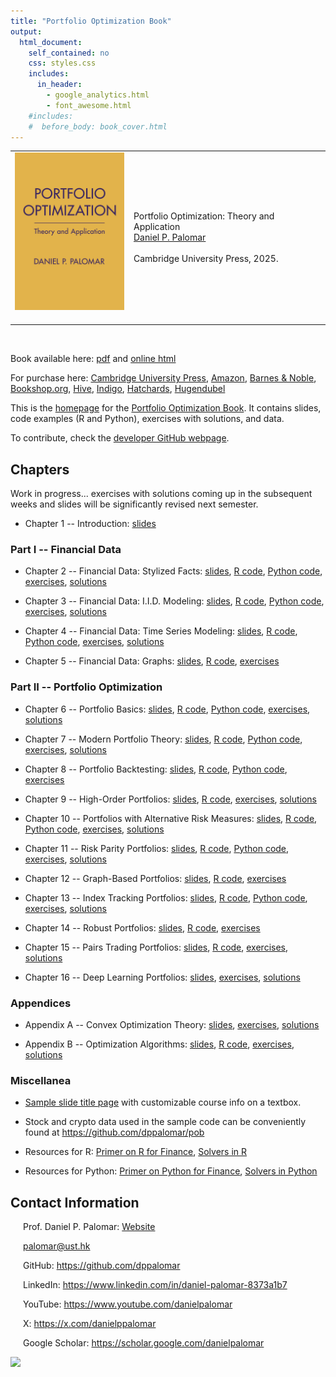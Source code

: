 ```yaml
---
title: "Portfolio Optimization Book"
output:
  html_document:
    self_contained: no
    css: styles.css
    includes:
      in_header:
        - google_analytics.html
        - font_awesome.html
    #includes:
    #  before_body: book_cover.html
---
```



<table class="imgtable"><tr>
<td><img src="book_cover.jpg" width="175px" />&nbsp;</td>
<td align="left"><p>Portfolio Optimization: Theory and Application<br />
<a href="https://www.danielppalomar.com/">Daniel P. Palomar</a> <br /><br />
Cambridge University Press, 2025.</p>
</td></tr></table>
<p><br />


Book available here: [<i class="fas fa-file-pdf"></i> pdf](portfolio-optimization-book.pdf) and [<i class="fas fa-globe"></i> online html](https://bookdown.org/palomar/portfoliooptimizationbook)


For purchase here: 
[<i class="fas fa-book"></i> Cambridge University Press](https://www.cambridge.org/hk/universitypress/subjects/mathematics/mathematical-finance/portfolio-optimization-theory-and-application?format=HB&isbn=9781009428088), 
[<i class="fab fa-amazon"></i> Amazon](https://a.co/d/9XLMjSw), 
[<i class="fas fa-store"></i> Barnes & Noble](https://www.barnesandnoble.com/w/portfolio-optimization-daniel-p-palomar/1146540789?ean=9781009428088), 
[<i class="fas fa-shopping-bag"></i> Bookshop.org](https://uk.bookshop.org/p/books/portfolio-optimization-theory-and-application-daniel-p-palomar/7796814), 
[<i class="fas fa-shopping-cart"></i> Hive](https://www.hive.co.uk/Product/Daniel-P-Hong-Kong-University-of-Science-and-Technology-Palomar/Portfolio-Optimization--Theory-and-Application/31283293), 
[<i class="fas fa-book-open"></i> Indigo](https://www.indigo.ca/en-ca/portfolio-optimization-theory-and-application/9781009428088.html), 
[<i class="fas fa-bookmark"></i> Hatchards](https://www.hatchards.co.uk/book/portfolio-optimization/daniel-p-palomar/9781009428088), 
[<i class="fas fa-book-reader"></i> Hugendubel](https://www.hugendubel.de/de/buch_gebunden/daniel_p_palomar-portfolio_optimization-49457055-produkt-details.html)


This is the [<i class="fas fa-home"></i> homepage](https://portfoliooptimizationbook.com) for the [<i class="fas fa-chart-line"></i> Portfolio Optimization Book](https://bookdown.org/palomar/portfoliooptimizationbook). It contains slides, code examples (R and Python), exercises with solutions, and data.


To contribute, check the [<i class="fab fa-github"></i> developer GitHub webpage](https://github.com/portfoliooptimizationbook).




## Chapters
Work in progress... exercises with solutions coming up in the subsequent weeks and slides will be significantly revised next semester.


- Chapter 1 -- Introduction:
  [<i class="fas fa-file-pdf"></i> slides](slides/slides-intro.pdf)



### Part I -- Financial Data
- Chapter 2 -- Financial Data: Stylized Facts:
  [<i class="fas fa-file-pdf"></i> slides](slides/slides-stylized-facts.pdf), 
  [<i class="fab fa-r-project"></i> R code](R-code/R-stylized-facts.html),
  [<i class="fab fa-python"></i> Python code](python-code/python-stylized-facts.html),
  [<i class="fas fa-pencil-alt"></i> exercises](exercises/exc-stylized-facts.pdf), 
  [<i class="fas fa-lightbulb"></i> solutions](exercises/excsol-stylized-facts.pdf)

- Chapter 3 -- Financial Data: I.I.D. Modeling:
  [<i class="fas fa-file-pdf"></i> slides](slides/slides-data-iid.pdf),
  [<i class="fab fa-r-project"></i> R code](R-code/R-data-iid.html),
  [<i class="fab fa-python"></i> Python code](python-code/python-data-iid.html),
  [<i class="fas fa-pencil-alt"></i> exercises](exercises/exc-data-iid.pdf), 
  [<i class="fas fa-lightbulb"></i> solutions](exercises/excsol-data-iid.pdf)

- Chapter 4 -- Financial Data: Time Series Modeling:
  [<i class="fas fa-file-pdf"></i> slides](slides/slides-data-time-series.pdf),
  [<i class="fab fa-r-project"></i> R code](R-code/R-data-time-series.html),
  [<i class="fab fa-python"></i> Python code](python-code/python-data-time-series.html),
  [<i class="fas fa-pencil-alt"></i> exercises](exercises/exc-data-time-series.pdf), 
  [<i class="fas fa-lightbulb"></i> solutions](exercises/excsol-data-time-series.pdf)

- Chapter 5 -- Financial Data: Graphs:
  [<i class="fas fa-file-pdf"></i> slides](slides/slides-data-graphs.pdf),
  [<i class="fab fa-r-project"></i> R code](R-code/R-data-graphs.html),
  [<i class="fas fa-pencil-alt"></i> exercises](exercises/exc-data-graphs.pdf)



### Part II -- Portfolio Optimization
- Chapter 6 -- Portfolio Basics: 
  [<i class="fas fa-file-pdf"></i> slides](slides/slides-portfolio-basics.pdf),
  [<i class="fab fa-r-project"></i> R code](R-code/R-portfolio-basics.html),
  [<i class="fab fa-python"></i> Python code](python-code/python-portfolio-basics.html),
  [<i class="fas fa-pencil-alt"></i> exercises](exercises/exc-portfolio-basics.pdf), 
  [<i class="fas fa-lightbulb"></i> solutions](exercises/excsol-portfolio-basics.pdf)

- Chapter 7 -- Modern Portfolio Theory: 
  [<i class="fas fa-file-pdf"></i> slides](slides/slides-modern-portfolio-theory.pdf),
  [<i class="fab fa-r-project"></i> R code](R-code/R-modern-portfolio-theory.html),
  [<i class="fab fa-python"></i> Python code](python-code/python-modern-portfolio-theory.html),
  [<i class="fas fa-pencil-alt"></i> exercises](exercises/exc-modern-portfolio-theory.pdf), 
  [<i class="fas fa-lightbulb"></i> solutions](exercises/excsol-modern-portfolio-theory.pdf) 

- Chapter 8 -- Portfolio Backtesting: 
  [<i class="fas fa-file-pdf"></i> slides](slides/slides-backtesting.pdf),
  [<i class="fab fa-r-project"></i> R code](R-code/R-backtesting.html),
  [<i class="fab fa-python"></i> Python code](python-code/python-backtesting.html),
  [<i class="fas fa-pencil-alt"></i> exercises](exercises/exc-backtesting.pdf)

- Chapter 9 -- High-Order Portfolios:
  [<i class="fas fa-file-pdf"></i> slides](slides/slides-high-order-portfolios.pdf),
  [<i class="fab fa-r-project"></i> R code](R-code/R-high-order-portfolios.html),
  [<i class="fas fa-pencil-alt"></i> exercises](exercises/exc-high-order-portfolios.pdf), 
  [<i class="fas fa-lightbulb"></i> solutions](exercises/excsol-high-order-portfolios.pdf)

- Chapter 10 -- Portfolios with Alternative Risk Measures:
  [<i class="fas fa-file-pdf"></i> slides](slides/slides-alt-risk-portfolios.pdf),
  [<i class="fab fa-r-project"></i> R code](R-code/R-alt-risk-portfolios.html),
  [<i class="fab fa-python"></i> Python code](python-code/python-alt-risk-portfolios.html),
  [<i class="fas fa-pencil-alt"></i> exercises](exercises/exc-alt-risk-portfolios.pdf), 
  [<i class="fas fa-lightbulb"></i> solutions](exercises/excsol-alt-risk-portfolios.pdf)

- Chapter 11 -- Risk Parity Portfolios:
  [<i class="fas fa-file-pdf"></i> slides](slides/slides-rpp.pdf),
  [<i class="fab fa-r-project"></i> R code](R-code/R-rpp.html),
  [<i class="fab fa-python"></i> Python code](python-code/python-rpp.html),
  [<i class="fas fa-pencil-alt"></i> exercises](exercises/exc-rpp.pdf), 
  [<i class="fas fa-lightbulb"></i> solutions](exercises/excsol-rpp.pdf)

- Chapter 12 -- Graph-Based Portfolios:
  [<i class="fas fa-file-pdf"></i> slides](slides/slides-graph-portfolios.pdf),
  [<i class="fab fa-r-project"></i> R code](R-code/R-graph-portfolios.html),
  [<i class="fas fa-pencil-alt"></i> exercises](exercises/exc-graph-portfolios.pdf)

- Chapter 13 -- Index Tracking Portfolios:
  [<i class="fas fa-file-pdf"></i> slides](slides/slides-index-tracking.pdf),
  [<i class="fab fa-r-project"></i> R code](R-code/R-index-tracking.html),
  [<i class="fab fa-python"></i> Python code](python-code/python-index-tracking.html),
  [<i class="fas fa-pencil-alt"></i> exercises](exercises/exc-index-tracking.pdf), 
  [<i class="fas fa-lightbulb"></i> solutions](exercises/excsol-index-tracking.pdf)

- Chapter 14 -- Robust Portfolios:
  [<i class="fas fa-file-pdf"></i> slides](slides/slides-robust-portfolios.pdf),
  [<i class="fab fa-r-project"></i> R code](R-code/R-robust-portfolios.html),
  [<i class="fas fa-pencil-alt"></i> exercises](exercises/exc-robust-portfolios.pdf)

- Chapter 15 -- Pairs Trading Portfolios:
  [<i class="fas fa-file-pdf"></i> slides](slides/slides-pairs-trading.pdf),
  [<i class="fab fa-r-project"></i> R code](R-code/R-pairs-trading.html),
  [<i class="fas fa-pencil-alt"></i> exercises](exercises/exc-pairs-trading.pdf), 
  [<i class="fas fa-lightbulb"></i> solutions](exercises/excsol-pairs-trading.pdf)

- Chapter 16 -- Deep Learning Portfolios:
  [<i class="fas fa-file-pdf"></i> slides](slides/slides-deep-portfolios.pdf),
  [<i class="fas fa-pencil-alt"></i> exercises](exercises/exc-deep-portfolios.pdf),
  [<i class="fas fa-lightbulb"></i> solutions](https://github.com/ArnauVilella/portfoliooptimizaitonbook_ch16_solutions)



### Appendices
- Appendix A -- Convex Optimization Theory:
  [<i class="fas fa-file-pdf"></i> slides](slides/slides-convex-optimization-theory.pdf),
  [<i class="fas fa-pencil-alt"></i> exercises](exercises/exc-convex-optimization-theory.pdf), 
  [<i class="fas fa-lightbulb"></i> solutions](exercises/excsol-convex-optimization-theory.pdf)

- Appendix B -- Optimization Algorithms:
  [<i class="fas fa-file-pdf"></i> slides](slides/slides-optimization-algorithms.pdf), 
  [<i class="fab fa-r-project"></i> R code](R-code/R-optimization-algorithms.html),
  [<i class="fas fa-pencil-alt"></i> exercises](exercises/exc-optimization-algorithms.pdf), 
  [<i class="fas fa-lightbulb"></i> solutions](exercises/excsol-optimization-algorithms.pdf)



### Miscellanea

- [<i class="fas fa-file-pdf"></i> Sample slide title page](slides/sample-slides-title-page.pdf) with customizable course info on a textbox.

- Stock and crypto data used in the sample code can be conveniently found at https://github.com/dppalomar/pob

- Resources for R: [<i class="fab fa-r-project"></i> Primer on R for Finance](R-code/R-primer.html), [<i class="fab fa-r-project"></i> Solvers in R](python-code/R-solvers.html)

- Resources for Python: [<i class="fab fa-python"></i> Primer on Python for Finance](python-code/python-primer.html), [<i class="fab fa-python"></i> Solvers in Python](python-code/python-solvers.html)



## Contact Information

<link rel="stylesheet" href="https://use.fontawesome.com/releases/v5.15.4/css/all.css">

<div style="margin-left: 20px;">

<i class="fas fa-user-tie"></i> Prof. Daniel P. Palomar: [Website](https://www.danielppalomar.com)

<i class="fas fa-envelope"></i> [palomar@ust.hk](mailto:palomar@ust.hk)

<i class="fab fa-github"></i> GitHub: https://github.com/dppalomar

<i class="fab fa-linkedin"></i> LinkedIn: https://www.linkedin.com/in/daniel-palomar-8373a1b7

<i class="fab fa-youtube"></i> YouTube: https://www.youtube.com/danielpalomar

<i class="fab fa-twitter"></i> X: https://x.com/danielppalomar

<i class="fas fa-graduation-cap"></i> Google Scholar: https://scholar.google.com/danielpalomar

</div>



![](https://visitor-badge.laobi.icu/badge?page_id=portfoliooptimizationbook.com)




